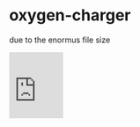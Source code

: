 # oxygen-charger
due to the enormus file size
<iframe src="https://onedrive.live.com/embed?resid=6D0CA67A1889AF2C%218615&authkey=!AAYbtctJzPPEJDQ" width="98" height="120" frameborder="0" scrolling="no"></iframe>

